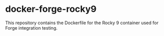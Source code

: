 # docker-forge-rocky9
This repository contains the Dockerfile for the Rocky 9 container used for Forge integration testing.
